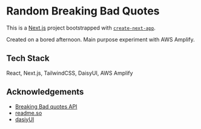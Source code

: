 # Random Breaking Bad Quotes

This is a [Next.js](https://nextjs.org/) project bootstrapped with [`create-next-app`](https://github.com/vercel/next.js/tree/canary/packages/create-next-app).

Created on a bored afternoon. Main purpose experiment with AWS Amplify.

## Tech Stack

React, Next.js, TailwindCSS, DaisyUI, AWS Amplify

## Acknowledgements

- [Breaking Bad quotes API](https://github.com/shevabam/breaking-bad-quotes)
- [readme.so](https://github.com/octokatherine/readme.so)
- [dasiyUI](https://daisyui.com/)
